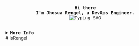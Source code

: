 <div align="center">
  <!-- <img
    src="https://pbs.twimg.com/media/GcmqqlCXIAAcxeW.jpg"
    alt="Imagen con efecto difuminado abajo"
    style="
      width: 600px;
      height: 350px;
      display: block;
      mask-image: linear-gradient(to bottom, rgba(0,0,0,1) 70%, rgba(0,0,0,0) 100%);
      -webkit-mask-image: linear-gradient(to bottom, rgba(0,0,0,1) 70%, rgba(0,0,0,0) 100%);
      border-radius: 8px;
    "
  /> -->
  <p align="center">
    <samp>
      <b>
        Hi there
        <br />
        I'm Jhosua Rengel, a DevOps Engineer.
      </b>
      <br />
    <img
      src="https://readme-typing-svg.demolab.com?font=Iosevka&size=16&pause=1000&color=5cfd00&center=true&vCenter=true&width=600&lines=Good+code+is+your+best+documentation+-+Steve+McConnell"
      alt="Typing SVG"
    />
    </samp>
  </p>
  <br>
</div>

<details>
  <summary>
    <samp>
      <b>More Info</b>
    </samp>
  </summary>
  </br>
  <a href="https://github.com/IsRengel">
    <img align="center" src="https://github-readme-stats.vercel.app/api?username=IsRengel&count_private=true&show_icons=true&theme=chartreuse-dark" />
  </a>
  <a href="https://github.com/IsRengel">
    <img align="center" src="https://github-readme-stats.vercel.app/api/top-langs/?username=IsRengel&layout=compact&theme=chartreuse-dark&langs_count=8" />
  </a>
</details>
# IsRengel
